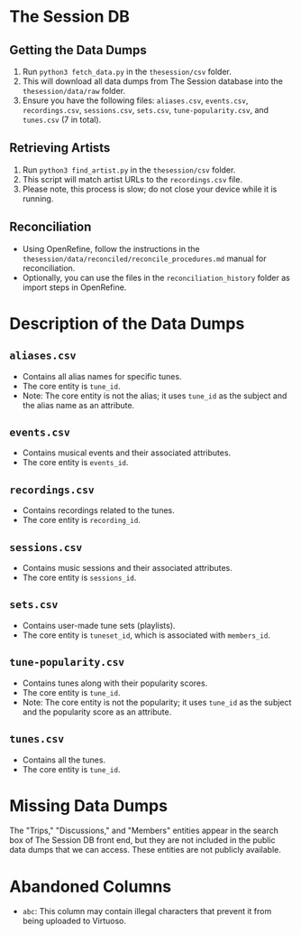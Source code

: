 # The Session DB

## Getting the Data Dumps

1. Run `python3 fetch_data.py` in the `thesession/csv` folder.
2. This will download all data dumps from The Session database into the `thesession/data/raw` folder.
3. Ensure you have the following files: `aliases.csv`, `events.csv`, `recordings.csv`, `sessions.csv`, `sets.csv`, `tune-popularity.csv`, and `tunes.csv` (7 in total).

## Retrieving Artists

1. Run `python3 find_artist.py` in the `thesession/csv` folder.
2. This script will match artist URLs to the `recordings.csv` file.
3. Please note, this process is slow; do not close your device while it is running.

## Reconciliation

- Using OpenRefine, follow the instructions in the `thesession/data/reconciled/reconcile_procedures.md` manual for reconciliation.
- Optionally, you can use the files in the `reconciliation_history` folder as import steps in OpenRefine.

# Description of the Data Dumps

## `aliases.csv`

- Contains all alias names for specific tunes.
- The core entity is `tune_id`.
- Note: The core entity is not the alias; it uses `tune_id` as the subject and the alias name as an attribute.

## `events.csv`

- Contains musical events and their associated attributes.
- The core entity is `events_id`.

## `recordings.csv`

- Contains recordings related to the tunes.
- The core entity is `recording_id`.

## `sessions.csv`

- Contains music sessions and their associated attributes.
- The core entity is `sessions_id`.

## `sets.csv`

- Contains user-made tune sets (playlists).
- The core entity is `tuneset_id`, which is associated with `members_id`.

## `tune-popularity.csv`

- Contains tunes along with their popularity scores.
- The core entity is `tune_id`.
- Note: The core entity is not the popularity; it uses `tune_id` as the subject and the popularity score as an attribute.

## `tunes.csv`

- Contains all the tunes.
- The core entity is `tune_id`.

# Missing Data Dumps

The "Trips," "Discussions," and "Members" entities appear in the search box of The Session DB front end, but they are not included in the public data dumps that we can access. These entities are not publicly available.

# Abandoned Columns

- `abc`: This column may contain illegal characters that prevent it from being uploaded to Virtuoso.
